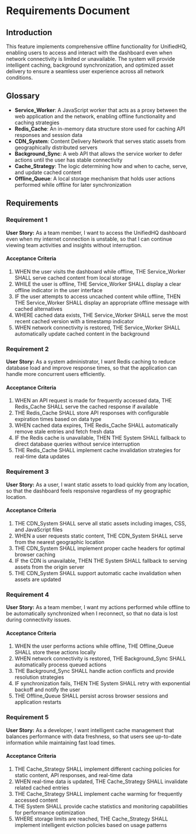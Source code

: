 # Requirements Document

## Introduction

This feature implements comprehensive offline functionality for UnifiedHQ, enabling users to access and interact with the dashboard even when network connectivity is limited or unavailable. The system will provide intelligent caching, background synchronization, and optimized asset delivery to ensure a seamless user experience across all network conditions.

## Glossary

- **Service_Worker**: A JavaScript worker that acts as a proxy between the web application and the network, enabling offline functionality and caching strategies
- **Redis_Cache**: An in-memory data structure store used for caching API responses and session data
- **CDN_System**: Content Delivery Network that serves static assets from geographically distributed servers
- **Background_Sync**: A web API that allows the service worker to defer actions until the user has stable connectivity
- **Cache_Strategy**: The logic determining how and when to cache, serve, and update cached content
- **Offline_Queue**: A local storage mechanism that holds user actions performed while offline for later synchronization

## Requirements

### Requirement 1

**User Story:** As a team member, I want to access the UnifiedHQ dashboard even when my internet connection is unstable, so that I can continue viewing team activities and insights without interruption.

#### Acceptance Criteria

1. WHEN the user visits the dashboard while offline, THE Service_Worker SHALL serve cached content from local storage
2. WHILE the user is offline, THE Service_Worker SHALL display a clear offline indicator in the user interface
3. IF the user attempts to access uncached content while offline, THEN THE Service_Worker SHALL display an appropriate offline message with cached alternatives
4. WHERE cached data exists, THE Service_Worker SHALL serve the most recent cached version with a timestamp indicator
5. WHEN network connectivity is restored, THE Service_Worker SHALL automatically update cached content in the background

### Requirement 2

**User Story:** As a system administrator, I want Redis caching to reduce database load and improve response times, so that the application can handle more concurrent users efficiently.

#### Acceptance Criteria

1. WHEN an API request is made for frequently accessed data, THE Redis_Cache SHALL serve the cached response if available
2. THE Redis_Cache SHALL store API responses with configurable expiration times based on data type
3. WHEN cached data expires, THE Redis_Cache SHALL automatically remove stale entries and fetch fresh data
4. IF the Redis cache is unavailable, THEN THE System SHALL fallback to direct database queries without service interruption
5. THE Redis_Cache SHALL implement cache invalidation strategies for real-time data updates

### Requirement 3

**User Story:** As a user, I want static assets to load quickly from any location, so that the dashboard feels responsive regardless of my geographic location.

#### Acceptance Criteria

1. THE CDN_System SHALL serve all static assets including images, CSS, and JavaScript files
2. WHEN a user requests static content, THE CDN_System SHALL serve from the nearest geographic location
3. THE CDN_System SHALL implement proper cache headers for optimal browser caching
4. IF the CDN is unavailable, THEN THE System SHALL fallback to serving assets from the origin server
5. THE CDN_System SHALL support automatic cache invalidation when assets are updated

### Requirement 4

**User Story:** As a team member, I want my actions performed while offline to be automatically synchronized when I reconnect, so that no data is lost during connectivity issues.

#### Acceptance Criteria

1. WHEN the user performs actions while offline, THE Offline_Queue SHALL store these actions locally
2. WHEN network connectivity is restored, THE Background_Sync SHALL automatically process queued actions
3. THE Background_Sync SHALL handle action conflicts and provide resolution strategies
4. IF synchronization fails, THEN THE System SHALL retry with exponential backoff and notify the user
5. THE Offline_Queue SHALL persist across browser sessions and application restarts

### Requirement 5

**User Story:** As a developer, I want intelligent cache management that balances performance with data freshness, so that users see up-to-date information while maintaining fast load times.

#### Acceptance Criteria

1. THE Cache_Strategy SHALL implement different caching policies for static content, API responses, and real-time data
2. WHEN real-time data is updated, THE Cache_Strategy SHALL invalidate related cached entries
3. THE Cache_Strategy SHALL implement cache warming for frequently accessed content
4. THE System SHALL provide cache statistics and monitoring capabilities for performance optimization
5. WHERE storage limits are reached, THE Cache_Strategy SHALL implement intelligent eviction policies based on usage patterns